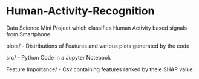 # Human-Activity-Recognition
Data Science Mini Project which classifies Human Activity based signals from Smartphone 

plots/ - Distributions of Features and various plots generated by the code

src/  - Python Code in a Jupyter Notebook

Feature Importance/ - Csv containing features ranked by theie SHAP value
